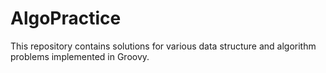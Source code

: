 AlgoPractice
============
This repository contains solutions for various data structure and algorithm problems implemented in Groovy.
